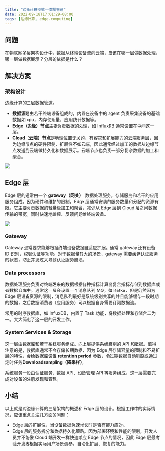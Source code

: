```yaml
---
title: "边缘计算模式——数据管道"
date: 2022-09-18T17:01:29+08:00
tags: [边缘计算, edge-computing]
---
```


## 问题

在物联网多层架构设计中，数据从终端设备流向云端，应该在哪一层做数据处理，哪一层做数据展示？分层的依据是什么？

## 解决方案

### 架构设计

边缘计算的三层数据管道。

- **数据源**是由若干终端设备组成的，内置在设备中的 agent 负责采集设备的基础数据如 cpu，内存使用量，应用统计数据等。
- **Edge（边缘）节点**主要负责数据的处理，如 InfluxDB 通常设置在中间这一层。
- **Cloud（云端）节点**是地理位置无关的，有容灾和扩展能力的云端服务层，因为边缘节点的硬件限制，扩展性不如云端，因此通常经过加工的数据从边缘节点发送到云端做持久化和数据展示。云端节点也负责一部分复杂数据的加工和聚合。

![](https://raw.staticdn.net/stevedsun/stevedsun.github.io/master/static/images/13c5369a09c98c9d3bc40694052db3e.jpg)

## Edge 层

Edge 层的通常由一个 **gateway（网关）**，数据处理服务，存储服务和若干的应用服务组成。因为硬件和维护的限制，Edge 层通常安装的服务数量和分配的资源有限。它主要负责数据的轻量级加工和聚合，减少从 Edge 层到 Cloud 层之间数据传输的带宽，同时快速地监控、反馈问题给终端设备。

![](https://raw.staticdn.net/stevedsun/stevedsun.github.io/master/static/images/edge-computing--edge-node.png)

### Gateway

Gateway 通常要求能够根据终端设备数据自适应扩展。通常 gateway 还有设备 ID 识别，权限认证等功能。对于数据量较大的场景，gateway 需要缓存认证服务的状态，防止并发过大导致认证服务崩溃。

### Data processors

数据处理服务负责对终端发来的数据根据各种指标计算出复合指标存储到数据库或者数据仓库中。通常这一层会设置一个消息队列 MQ，如 Kafka，但是仍然因为 Edge 层设备资源的限制，消息队列最好是系统级别共享的并且能够缓存一段时期的数据，之后数据消费者（应用服务）可以根据自身需要订阅数据流。

常用的时序数据库，如 InfluxDB，内置了 Task 功能，将数据处理和存储合二为一。大大简化了这一层的开发工作。

### System Services & Storage

这一层由数据库和若干系统服务组成。向上层提供系统级别的 API 和数据。值得注意的是，数据库通常不会存储长期数据，因为 Edge 层存储容量的限制和不易扩展的特性，会给数据库设置 **retention period** 参数，令过期数据自动销毁或通过定时任务**Downloadsampling（降采样）**。

系统服务一般由认证服务、数据 API、设备管理 API 等服务组成，这一层需要完成对设备的注册发现和管理。

## 小结

以上就是对边缘计算的三层架构的概述和 Edge 层的设计。根据工作中的实际情况，应该重点关注几方面的问题：

- Edge 层的扩展性，当设备数据急速增长时是否有能力应对。
- Edge 层的服务拆分和数据持久化策略。因为部署环境和性能的限制，开发人员并不能像 Cloud 端开发一样快速响应 Edge 节点的情况，因此 Edge 层最考验开发者根据实际用户场景调参，自动化扩展、恢复的能力。
